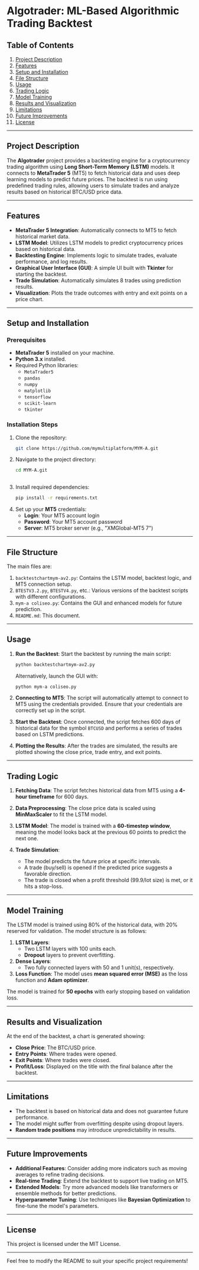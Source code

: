 # **Algotrader: ML-Based Algorithmic Trading Backtest**

## **Table of Contents**
1. [Project Description](#project-description)
2. [Features](#features)
3. [Setup and Installation](#setup-and-installation)
4. [File Structure](#file-structure)
5. [Usage](#usage)
6. [Trading Logic](#trading-logic)
7. [Model Training](#model-training)
8. [Results and Visualization](#results-and-visualization)
9. [Limitations](#limitations)
10. [Future Improvements](#future-improvements)
11. [License](#license)

---

## **Project Description**

The **Algotrader** project provides a backtesting engine for a cryptocurrency trading algorithm using **Long Short-Term Memory (LSTM)** models. It connects to **MetaTrader 5** (MT5) to fetch historical data and uses deep learning models to predict future prices. The backtest is run using predefined trading rules, allowing users to simulate trades and analyze results based on historical BTC/USD price data.

---

## **Features**

- **MetaTrader 5 Integration**: Automatically connects to MT5 to fetch historical market data.
- **LSTM Model**: Utilizes LSTM models to predict cryptocurrency prices based on historical data.
- **Backtesting Engine**: Implements logic to simulate trades, evaluate performance, and log results.
- **Graphical User Interface (GUI)**: A simple UI built with **Tkinter** for starting the backtest.
- **Trade Simulation**: Automatically simulates 8 trades using prediction results.
- **Visualization**: Plots the trade outcomes with entry and exit points on a price chart.

---

## **Setup and Installation**

### **Prerequisites**
- **MetaTrader 5** installed on your machine.
- **Python 3.x** installed.
- Required Python libraries:
  - `MetaTrader5`
  - `pandas`
  - `numpy`
  - `matplotlib`
  - `tensorflow`
  - `scikit-learn`
  - `tkinter`

### **Installation Steps**
1. Clone the repository:
   ```bash
   git clone https://github.com/mymultiplatform/MYM-A.git
   ```
2. Navigate to the project directory:
   ```bash
   cd MYM-A.git
  
   ```
3. Install required dependencies:
   ```bash
   pip install -r requirements.txt
   ```
4. Set up your **MT5** credentials:
   - **Login**: Your MT5 account login
   - **Password**: Your MT5 account password
   - **Server**: MT5 broker server (e.g., "XMGlobal-MT5 7")

---

## **File Structure**

The main files are:
1. `backtestchartmym-av2.py`: Contains the LSTM model, backtest logic, and MT5 connection setup.
2. `BTESTV3.2.py`, `BTESTV4.py`, etc.: Various versions of the backtest scripts with different configurations.
3. `mym-a coliseo.py`: Contains the GUI and enhanced models for future prediction.
4. `README.md`: This document.

---

## **Usage**

1. **Run the Backtest**:
   Start the backtest by running the main script:
   ```bash
   python backtestchartmym-av2.py
   ```
   Alternatively, launch the GUI with:
   ```bash
   python mym-a coliseo.py
   ```

2. **Connecting to MT5**:
   The script will automatically attempt to connect to MT5 using the credentials provided. Ensure that your credentials are correctly set up in the script.

3. **Start the Backtest**:
   Once connected, the script fetches 600 days of historical data for the symbol `BTCUSD` and performs a series of trades based on LSTM predictions.

4. **Plotting the Results**:
   After the trades are simulated, the results are plotted showing the close price, trade entry, and exit points.

---

## **Trading Logic**

1. **Fetching Data**:
   The script fetches historical data from MT5 using a **4-hour timeframe** for 600 days.

2. **Data Preprocessing**:
   The close price data is scaled using **MinMaxScaler** to fit the LSTM model.

3. **LSTM Model**:
   The model is trained with a **60-timestep window**, meaning the model looks back at the previous 60 points to predict the next one.

4. **Trade Simulation**:
   - The model predicts the future price at specific intervals.
   - A trade (buy/sell) is opened if the predicted price suggests a favorable direction.
   - The trade is closed when a profit threshold (99.9/lot size) is met, or it hits a stop-loss.

---

## **Model Training**

The LSTM model is trained using 80% of the historical data, with 20% reserved for validation. The model structure is as follows:

1. **LSTM Layers**:
   - Two LSTM layers with 100 units each.
   - **Dropout** layers to prevent overfitting.
2. **Dense Layers**:
   - Two fully connected layers with 50 and 1 unit(s), respectively.
3. **Loss Function**:
   The model uses **mean squared error (MSE)** as the loss function and **Adam optimizer**.

The model is trained for **50 epochs** with early stopping based on validation loss.

---

## **Results and Visualization**

At the end of the backtest, a chart is generated showing:
- **Close Price**: The BTC/USD price.
- **Entry Points**: Where trades were opened.
- **Exit Points**: Where trades were closed.
- **Profit/Loss**: Displayed on the title with the final balance after the backtest.

---

## **Limitations**

- The backtest is based on historical data and does not guarantee future performance.
- The model might suffer from overfitting despite using dropout layers.
- **Random trade positions** may introduce unpredictability in results.

---

## **Future Improvements**

- **Additional Features**: Consider adding more indicators such as moving averages to refine trading decisions.
- **Real-time Trading**: Extend the backtest to support live trading on MT5.
- **Extended Models**: Try more advanced models like transformers or ensemble methods for better predictions.
- **Hyperparameter Tuning**: Use techniques like **Bayesian Optimization** to fine-tune the model's parameters.

---

## **License**

This project is licensed under the MIT License.

---

Feel free to modify the README to suit your specific project requirements!

